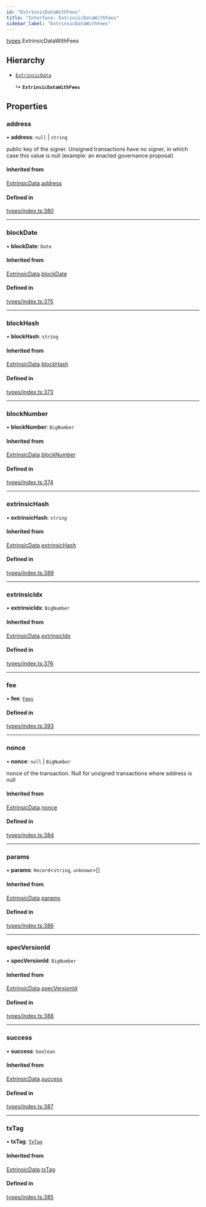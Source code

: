 ```yaml
---
id: "ExtrinsicDataWithFees"
title: "Interface: ExtrinsicDataWithFees"
sidebar_label: "ExtrinsicDataWithFees"
---
```


[types](../../../modules/Types/Types.md).ExtrinsicDataWithFees

## Hierarchy

- [`ExtrinsicData`](../ExtrinsicData/ExtrinsicData.md)

  ↳ **`ExtrinsicDataWithFees`**

## Properties

### address

• **address**: ``null`` \| `string`

public key of the signer. Unsigned transactions have no signer, in which case this value is null (example: an enacted governance proposal)

#### Inherited from

[ExtrinsicData](../ExtrinsicData/ExtrinsicData.md).[address](../ExtrinsicData/ExtrinsicData.md#address)

#### Defined in

[types/index.ts:380](https://github.com/PolymeshAssociation/polymesh-sdk/blob/2c78f6c34/src/types/index.ts#L380)

___

### blockDate

• **blockDate**: `Date`

#### Inherited from

[ExtrinsicData](../ExtrinsicData/ExtrinsicData.md).[blockDate](../ExtrinsicData/ExtrinsicData.md#blockdate)

#### Defined in

[types/index.ts:375](https://github.com/PolymeshAssociation/polymesh-sdk/blob/2c78f6c34/src/types/index.ts#L375)

___

### blockHash

• **blockHash**: `string`

#### Inherited from

[ExtrinsicData](../ExtrinsicData/ExtrinsicData.md).[blockHash](../ExtrinsicData/ExtrinsicData.md#blockhash)

#### Defined in

[types/index.ts:373](https://github.com/PolymeshAssociation/polymesh-sdk/blob/2c78f6c34/src/types/index.ts#L373)

___

### blockNumber

• **blockNumber**: `BigNumber`

#### Inherited from

[ExtrinsicData](../ExtrinsicData/ExtrinsicData.md).[blockNumber](../ExtrinsicData/ExtrinsicData.md#blocknumber)

#### Defined in

[types/index.ts:374](https://github.com/PolymeshAssociation/polymesh-sdk/blob/2c78f6c34/src/types/index.ts#L374)

___

### extrinsicHash

• **extrinsicHash**: `string`

#### Inherited from

[ExtrinsicData](../ExtrinsicData/ExtrinsicData.md).[extrinsicHash](../ExtrinsicData/ExtrinsicData.md#extrinsichash)

#### Defined in

[types/index.ts:389](https://github.com/PolymeshAssociation/polymesh-sdk/blob/2c78f6c34/src/types/index.ts#L389)

___

### extrinsicIdx

• **extrinsicIdx**: `BigNumber`

#### Inherited from

[ExtrinsicData](../ExtrinsicData/ExtrinsicData.md).[extrinsicIdx](../ExtrinsicData/ExtrinsicData.md#extrinsicidx)

#### Defined in

[types/index.ts:376](https://github.com/PolymeshAssociation/polymesh-sdk/blob/2c78f6c34/src/types/index.ts#L376)

___

### fee

• **fee**: [`Fees`](../Fees/Fees.md)

#### Defined in

[types/index.ts:393](https://github.com/PolymeshAssociation/polymesh-sdk/blob/2c78f6c34/src/types/index.ts#L393)

___

### nonce

• **nonce**: ``null`` \| `BigNumber`

nonce of the transaction. Null for unsigned transactions where address is null

#### Inherited from

[ExtrinsicData](../ExtrinsicData/ExtrinsicData.md).[nonce](../ExtrinsicData/ExtrinsicData.md#nonce)

#### Defined in

[types/index.ts:384](https://github.com/PolymeshAssociation/polymesh-sdk/blob/2c78f6c34/src/types/index.ts#L384)

___

### params

• **params**: `Record`\<`string`, `unknown`\>[]

#### Inherited from

[ExtrinsicData](../ExtrinsicData/ExtrinsicData.md).[params](../ExtrinsicData/ExtrinsicData.md#params)

#### Defined in

[types/index.ts:386](https://github.com/PolymeshAssociation/polymesh-sdk/blob/2c78f6c34/src/types/index.ts#L386)

___

### specVersionId

• **specVersionId**: `BigNumber`

#### Inherited from

[ExtrinsicData](../ExtrinsicData/ExtrinsicData.md).[specVersionId](../ExtrinsicData/ExtrinsicData.md#specversionid)

#### Defined in

[types/index.ts:388](https://github.com/PolymeshAssociation/polymesh-sdk/blob/2c78f6c34/src/types/index.ts#L388)

___

### success

• **success**: `boolean`

#### Inherited from

[ExtrinsicData](../ExtrinsicData/ExtrinsicData.md).[success](../ExtrinsicData/ExtrinsicData.md#success)

#### Defined in

[types/index.ts:387](https://github.com/PolymeshAssociation/polymesh-sdk/blob/2c78f6c34/src/types/index.ts#L387)

___

### txTag

• **txTag**: [`TxTag`](../../../modules/Generated/Types/Types.md#txtag)

#### Inherited from

[ExtrinsicData](../ExtrinsicData/ExtrinsicData.md).[txTag](../ExtrinsicData/ExtrinsicData.md#txtag)

#### Defined in

[types/index.ts:385](https://github.com/PolymeshAssociation/polymesh-sdk/blob/2c78f6c34/src/types/index.ts#L385)
